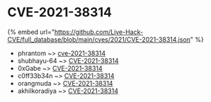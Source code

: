 # CVE-2021-38314
{% embed url="https://github.com/Live-Hack-CVE/full_database/blob/main/cves/2021/CVE-2021-38314.json" %}

* phrantom ~> [cve-2021-38314](https://www.alice-snow.ru/2021/database/cve-2021-38314/cve-2021-38314-phrantom)
* shubhayu-64 ~> [CVE-2021-38314](https://www.alice-snow.ru/2021/database/cve-2021-38314/cve-2021-38314-shubhayu-64)
* 0xGabe ~> [CVE-2021-38314](https://www.alice-snow.ru/2021/database/cve-2021-38314/cve-2021-38314-0xgabe)
* c0ff33b34n ~> [CVE-2021-38314](https://www.alice-snow.ru/2021/database/cve-2021-38314/cve-2021-38314-c0ff33b34n)
* orangmuda ~> [CVE-2021-38314](https://www.alice-snow.ru/2021/database/cve-2021-38314/cve-2021-38314-orangmuda)
* akhilkoradiya ~> [CVE-2021-38314](https://www.alice-snow.ru/2021/database/cve-2021-38314/cve-2021-38314-akhilkoradiya)